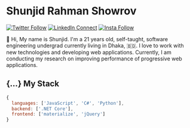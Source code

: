 # Shunjid Rahman Showrov

[![Twitter Follow](https://img.shields.io/badge/dynamic/json.svg?color=14171A&labelColor=37474f&logo=twitter&logoColor=4fc3f7&label=&query=%24[0].followers_count&url=https%3A%2F%2Fcdn.syndication.twimg.com%2Fwidgets%2Ffollowbutton%2Finfo.json%3Fscreen_names%3D_shunjid&suffix=%20Followers)](https://twitter.com/_shunjid)
[![LinkedIn Connect](https://img.shields.io/badge/%20-Connect-black?color=14171A&labelColor=212121&logo=linkedin&logoColor=ffcc80)](https://www.linkedin.com/in/shunjid/)
[![Insta Follow](https://img.shields.io/badge/%20-Follow-black?color=14171A&labelColor=d81b60&logo=instagram&logoColor=ffffff)](https://www.instagram.com/_shunjid/)

:wave: Hi, My name is Shunjid. I'm a 21 years old, self-taught, software engineering undergrad currently living in Dhaka, 🇧🇩. I love to work with new technologies and developing web applications. Currently, I am conducting my research on improving performance of progressive web applications.

## {...} My Stack

```js
{
  languages: ['JavaScript', 'C#', 'Python'],
  backend: ['.NET Core'],
  frontend: ['materialize', 'jQuery']
}
```
